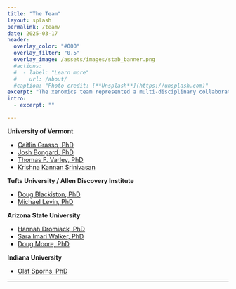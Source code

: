 ```yaml
---
title: "The Team"
layout: splash
permalink: /team/
date: 2025-03-17
header:
  overlay_color: "#000"
  overlay_filter: "0.5"
  overlay_image: /assets/images/stab_banner.png
  #actions:
  #  - label: "Learn more"
  #    url: /about/
  #caption: "Photo credit: [**Unsplash**](https://unsplash.com)"
excerpt: "The xenomics team represented a multi-disciplinary collaboration spanning three Universities over half a decade."
intro:
  - excerpt: ""

---
```


**University of Vermont**

* [Caitlin Grasso, PhD](https://scholar.google.com/citations?user=7t4tDLkAAAAJ&hl=en)
* [Josh Bongard, PhD](https://jbongard.github.io/)
* [Thomas F. Varley, PhD](https://thosvarley.github.io/)
* [Krishna Kannan Srinivasan](https://scholar.google.com/citations?user=7JYQI7MAAAAJ&hl=en)

**Tufts University / Allen Discovery Institute**

* [Doug Blackiston, PhD](https://www.douglasblackiston.com/)
* [Michael Levin, PhD](https://drmichaellevin.org/)

**Arizona State University**

* [Hannah Dromiack, PhD](https://search.asu.edu/profile/2518082)
* [Sara Imari Walker, PhD](https://emergence.asu.edu/)
* [Doug Moore, PhD](https://scholar.google.com/citations?user=2MUS27QAAAAJ&hl=en) 

**Indiana University**

* [Olaf Sporns, PhD](https://psych.indiana.edu/directory/faculty/sporns-olaf.html)

---
